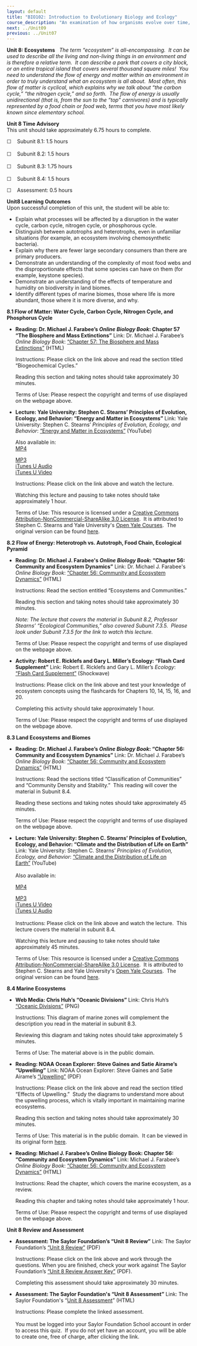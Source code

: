 ```yaml
---
layout: default
title: "BIO102: Introduction to Evolutionary Biology and Ecology"
course_description: "An examination of how organisms evolve over time, with particular emphasis on natural selection, evolution, speciation, phylogeny and taxonomy, and aspects of genetics and inheritance. Also explores the study of population ecology and ecosystems."
next: ../Unit09
previous: ../Unit07
---
```

**Unit 8: Ecosystems** <span id="8"></span> 
*The term “ecosystem” is all-encompassing.  It can be used to describe
all the living and non-living things in an environment and is therefore
a relative term.  It can describe a park that covers a city block, or an
entire tropical island that covers several thousand square miles!  You
need to understand the flow of energy and matter within an environment
in order to truly understand what an ecosystem is all about.  Most
often, this flow of matter is cyclical, which explains why we talk about
“the carbon cycle,” “the nitrogen cycle,” and so forth.  The flow of
energy is usually unidirectional (that is, from the sun to the “top”
carnivores) and is typically represented by a food chain or food web,
terms that you have most likely known since elementary school.*

**Unit 8 Time Advisory**  
This unit should take approximately 6.75 hours to complete.  
  
 ☐    Subunit 8.1: 1.5 hours  
    
 ☐    Subunit 8.2: 1.5 hours  
    
 ☐    Subunit 8.3: 1.75 hours  
    
 ☐    Subunit 8.4: 1.5 hours  
  
 ☐    Assessment: 0.5 hours

**Unit8 Learning Outcomes**  
Upon successful completion of this unit, the student will be able to:
-   Explain what processes will be affected by a disruption in the water
    cycle, carbon cycle, nitrogen cycle, or phosphorous cycle.
-   Distinguish between autotrophs and heterotrophs, even in unfamiliar
    situations (for example, an ecosystem involving chemosynthetic
    bacteria).
-   Explain why there are fewer large secondary consumers than there are
    primary producers.
-   Demonstrate an understanding of the complexity of most food webs and
    the disproportionate effects that some species can have on them (for
    example, keystone species).
-   Demonstrate an understanding of the effects of temperature and
    humidity on biodiversity in land biomes.
-   Identify different types of marine biomes, those where life is more
    abundant, those where it is more diverse, and why.

**8.1 Flow of Matter: Water Cycle, Carbon Cycle, Nitrogen Cycle, and
Phosphorus Cycle** <span id="8.1"></span> 
-   **Reading: Dr. Michael J. Farabee’s *Online Biology Book*: Chapter
    57 “The Biosphere and Mass Extinctions”**
    Link: Dr. Michael J. Farabee’s *Online Biology Book*: [“Chapter
    57: The Biosphere and Mass
    Extinctions”](http://resources.saylor.org/BIO/BIO102/BIO102-8.1-Chapter57Biosphere%26Extinctions-Permission_files/BIO102-8.1-Chapter57Biosphere%26Extinctions-Permission.html) (HTML)  
      
     Instructions: Please click on the link above and read the section
    titled “Biogeochemical Cycles.”  
      
     Reading this section and taking notes should take approximately 30
    minutes.  
      
     Terms of Use: Please respect the copyright and terms of use
    displayed on the webpage above.

-   **Lecture: Yale University: Stephen C. Stearns’ Principles of
    Evolution, Ecology, and Behavior: “Energy and Matter in
    Ecosystems”**
    Link: Yale University: Stephen C. Stearns’ *Principles of Evolution,
    Ecology, and Behavior*: [“Energy and Matter in
    Ecosystems”](http://www.youtube.com/watch?v=XxUx9LHzHPw) (YouTube)  
      
     Also available in:  
     [MP4](http://www.archive.org/details/EnergyAndMatterInEcosystems)  

    [MP3](http://oyc.yale.edu/ecology-and-evolutionary-biology/eeb-122/lecture-30)  
     [iTunes U
    Audio](http://deimos3.apple.com/WebObjects/Core.woa/Browse/yale.edu.2413658053.02413658061.2557558009?i=1855639230)  
     [iTunes U
    Video](http://deimos3.apple.com/WebObjects/Core.woa/Browse/yale.edu.2413658053.02471197475.2688205104?i=1786996079)  
      
     Instructions: Please click on the link above and watch the
    lecture.  
      
     Watching this lecture and pausing to take notes should take
    approximately 1 hour.  
      
     Terms of Use: This resource is licensed under a [Creative Commons
    Attribution-NonCommercial-ShareAlike 3.0
    License](http://creativecommons.org/licenses/by-nc-sa/3.0/us/).  It
    is attributed to Stephen C. Stearns and Yale University's [Open Yale
    Courses](http://oyc.yale.edu/).  The original version can be found
    [here](http://oyc.yale.edu/ecology-and-evolutionary-biology/eeb-122/lecture-30).

**8.2 Flow of Energy: Heterotroph vs. Autotroph, Food Chain, Ecological
Pyramid** <span id="8.2"></span> 
-   **Reading: Dr. Michael J. Farabee's *Online Biology Book*: “Chapter
    56: Community and Ecosystem Dynamics”**
    Link: Dr. Michael J. Farabee's *Online Biology Book*: [“Chapter
    56: Community and Ecosystem
    Dynamics”](http://resources.saylor.org/BIO/BIO102/BIO102-8.2-Chapter56CommunityEcosystemDynamics-Permission_files/BIO102-8.2-Chapter56CommunityEcosystemDynamics-Permission.html) (HTML)  
      
     Instructions: Read the section entitled “Ecosystems and
    Communities.”  
      
     Reading this section and taking notes should take approximately 30
    minutes.  
      
     *Note: The lecture that covers the material in Subunit 8.2,
    Professor Stearns’ “Ecological Communities,” also covered Subunit
    7.3.5.  Please look under Subunit 7.3.5 for the link to watch this
    lecture.*  
      
     Terms of Use: Please respect the copyright and terms of use
    displayed on the webpage above.

-   **Activity: Robert E. Ricklefs and Gary L. Miller’s Ecology: “Flash
    Card Supplement”**
    Link: Robert E. Ricklefs and Gary L. Miller’s *Ecology*: [“Flash
    Card
    Supplement”](http://www.whfreeman.com/Catalog/static/whf/ricklefsmiller/con_index.htm?99fcd) (Shockwave)  
      
     Instructions: Please click on the link above and test your
    knowledge of ecosystem concepts using the flashcards for Chapters
    10, 14, 15, 16, and 20.  
      
     Completing this activity should take approximately 1 hour.  
      
     Terms of Use: Please respect the copyright and terms of use
    displayed on the webpage above.

**8.3 Land Ecosystems and Biomes** <span id="8.3"></span> 
-   **Reading: Dr. Michael J. Farabee’s *Online Biology Book*: “Chapter
    56: Community and Ecosystem Dynamics”**
    Link: Dr. Michael J. Farabee’s *Online Biology Book*: [“Chapter
    56: Community and Ecosystem
    Dynamics”](http://resources.saylor.org/BIO/BIO102/BIO102-8.2-Chapter56CommunityEcosystemDynamics-Permission_files/BIO102-8.2-Chapter56CommunityEcosystemDynamics-Permission.html) (HTML)  
      
     Instructions: Read the sections titled “Classification of
    Communities” and “Community Density and Stability.”  This reading
    will cover the material in Subunit 8.4.  
      
     Reading these sections and taking notes should take approximately
    45 minutes.  
      
     Terms of Use: Please respect the copyright and terms of use
    displayed on the webpage above.

-   **Lecture: Yale University: Stephen C. Stearns’ Principles of
    Evolution, Ecology, and Behavior: “Climate and the Distribution of
    Life on Earth”**
    Link: Yale University: Stephen C. Stearns’ *Principles of Evolution,
    Ecology, and Behavior*: [“Climate and the Distribution of Life on
    Earth”](http://www.youtube.com/watch?v=wSkobwdnVWs) (YouTube)  
        
     Also available in:  

    [MP4](http://www.archive.org/details/ClimateAndTheDistributionOfLifeOnEarth)  

    [MP3](http://oyc.yale.edu/ecology-and-evolutionary-biology/eeb-122/lecture-24)[  
     iTunes U
    Video](http://deimos3.apple.com/WebObjects/Core.woa/Browse/yale.edu.2413658053.02471197475.2681005139?i=1764455574)  
     [iTunes U
    Audio](http://deimos3.apple.com/WebObjects/Core.woa/Browse/yale.edu.2413658053.02413658061.2558361244?i=2100793624)  
        
     Instructions: Please click on the link above and watch the lecture.
     This lecture covers the material in subunit 8.4.  
      
     Watching this lecture and pausing to take notes should take
    approximately 45 minutes.  
      
     Terms of Use: This resource is licensed under a [Creative Commons
    Attribution-NonCommercial-ShareAlike 3.0
    License](http://creativecommons.org/licenses/by-nc-sa/3.0/us/).  It
    is attributed to Stephen C. Stearns and Yale University's [Open Yale
    Courses](http://oyc.yale.edu).  The original version can be found
    [here](http://oyc.yale.edu/ecology-and-evolutionary-biology/eeb-122/lecture-24).

**8.4 Marine Ecosystems** <span id="8.4"></span> 
-   **Web Media: Chris Huh’s “Oceanic Divisions”**
    Link: Chris Huh’s [“Oceanic
    Divisions”](http://www.saylor.org/site/wp-content/uploads/2012/06/800px-Oceanic_divisions.svg_.png) (PNG)  
      
     Instructions: This diagram of marine zones will complement the
    description you read in the material in subunit 8.3.  
      
     Reviewing this diagram and taking notes should take approximately 5
    minutes.  
      
     Terms of Use: The material above is in the public domain.

-   **Reading: NOAA Ocean Explorer: Steve Gaines and Satie Airame’s
    “Upwelling”**
    Link: NOAA Ocean Explorer: Steve Gaines and Satie Airame’s
    [“Upwelling”](http://www.saylor.org/site/wp-content/uploads/2012/09/8.4-Upwelling.pdf) (PDF)  
      
     Instructions: Please click on the link above and read the section
    titled “Effects of Upwelling.”  Study the diagrams to understand
    more about the upwelling process, which is vitally important in
    maintaining marine ecosystems.  
      
     Reading this section and taking notes should take approximately 30
    minutes.  
      
     Terms of Use: This material is in the public domain.  It can be
    viewed in its original form
    [here](http://oceanexplorer.noaa.gov/explorations/02quest/background/upwelling/upwelling.html).

-   **Reading: Michael J. Farabee’s Online Biology Book: Chapter 56:
    “Community and Ecosystem Dynamics”**
    Link: Michael J. Farabee’s *Online Biology Book*: [“Chapter
    56: Community and Ecosystem
    Dynamics”](http://resources.saylor.org/BIO/BIO102/BIO102-8.2-Chapter56CommunityEcosystemDynamics-Permission_files/BIO102-8.2-Chapter56CommunityEcosystemDynamics-Permission.html) (HTML)  
      
     Instructions: Read the chapter, which covers the marine ecosystem,
    as a review.  
      
     Reading this chapter and taking notes should take approximately 1
    hour.  
      
     Terms of Use: Please respect the copyright and terms of use
    displayed on the webpage above.

**Unit 8 Review and Assessment** <span id="8.5"></span> 
-   **Assessment: The Saylor Foundation’s “Unit 8 Review”**
    Link: The Saylor Foundation’s [“Unit 8
    Review”](http://www.saylor.org/site/wp-content/uploads/2012/11/BIO102_Unit_8_Review-FINAL.pdf)
    (PDF)  
      
     Instructions: Please click on the link above and work through the
    questions. When you are finished, check your work against The Saylor
    Foundation’s [“Unit 8 Review Answer
    Key”](http://www.saylor.org/site/wp-content/uploads/2012/11/BIO102_Unit_8_Review-ANSWER-KEY-FINAL.pdf)
    (PDF).  
      
     Completing this assessment should take approximately 30 minutes.

-   **Assessment: The Saylor Foundation's “Unit 8 Assessment”**
    Link: The Saylor Foundation's “[Unit 8
    Assessment](http://school.saylor.org/mod/quiz/view.php?id=1104)” (HTML)  
      
     Instructions: Please complete the linked assessment.  
        
     You must be logged into your Saylor Foundation School account in
    order to access this quiz.  If you do not yet have an account, you
    will be able to create one, free of charge, after clicking the
    link. 


